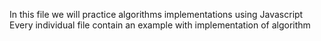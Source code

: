 In this file we will practice algorithms implementations using Javascript
Every individual file contain an example with implementation of algorithm
